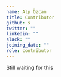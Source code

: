 ```yaml
---
name: Alp Özcan
title: Contributor
github: s
twitter: ""
linkedin: ""
slack: ""
joining_date: ""
role: contributor
---
```


Still waiting for this
